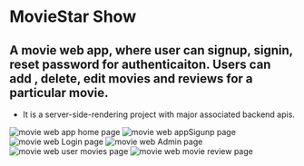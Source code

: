 # MovieStar Show

## A movie web app, where user can signup, signin, reset password for authenticaiton. Users can add , delete, edit movies and reviews for a particular movie.
 * It is a server-side-rendering project with major associated backend apis.

<img src="https://github.com/SteffanSingh/MovieWebApp-SQL/blob/6ede50f6237acf46f9be8d032e4989ef59bbdbb6/Project%20images/HomePage.png" alt="movie web app home page">
<img src="https://github.com/SteffanSingh/MovieWebApp-SQL/blob/d1565b102a8d5009499671ffeb333475c5f8ab00/MovieWebPictures/2.png" alt="movie web appSigunp page">
<img src="https://github.com/SteffanSingh/MovieWebApp-SQL/blob/d1565b102a8d5009499671ffeb333475c5f8ab00/MovieWebPictures/3.png" alt="movie web Login page">
<img src="https://github.com/SteffanSingh/MovieWebApp-SQL/blob/d1565b102a8d5009499671ffeb333475c5f8ab00/MovieWebPictures/4.png" alt="movie web Admin page">
<img src="https://github.com/SteffanSingh/MovieWebApp-SQL/blob/d1565b102a8d5009499671ffeb333475c5f8ab00/MovieWebPictures/5.png" alt="movie web user movies page">
<img src="https://github.com/SteffanSingh/MovieWebApp-SQL/blob/a55818995ef5a63f25877b139fd78888b133fcaf/MovieWebPictures/7.png" alt="movie web movie review page">

